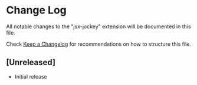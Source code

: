 # Change Log

All notable changes to the "jsx-jockey" extension will be documented in this file.

Check [Keep a Changelog](http://keepachangelog.com/) for recommendations on how to structure this file.

## [Unreleased]

- Initial release